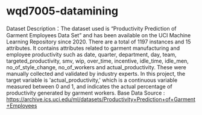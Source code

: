 # wqd7005-datamining

Dataset Description：The dataset used is “Productivity Prediction of Garment Employees Data Set” and has been available on the UCI Machine Learning Repository since 2020.
There are a total of 1197 instances and 15 attributes. It contains attributes related to garment manufacturing and employee productivity such as date, quarter, department, day, team, targeted_productivity, smv, wip, over_time, incentive, idle_time, idle_men, no_of_style_change, no_of_workers and actual_productivity. These were manually collected and validated by industry experts. In this project, the target variable is 'actual_productivity,' which is a continuous variable measured between 0 and 1, and indicates the actual percentage of productivity generated by garment workers.
Base Data Source : https://archive.ics.uci.edu/ml/datasets/Productivity+Prediction+of+Garment+Employees
